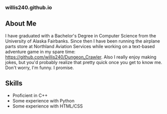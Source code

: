 ### willis240.github.io

## About Me

I have graduated with a Bachelor's Degree in Computer Science from the University of Alaska Fairbanks. Since then I have been running the airplane parts store at Northland Aviation Services
while working on a text-based adventure game in my spare time: https://github.com/willis240/Dungeon_Crawler. Also I really enjoy making jokes, but you'd probably realize that pretty quick
once you get to know me. Don't worry, I'm funny. I promise.

## Skills

* Proficient in C++
* Some experience with Python
* Some experience with HTML/CSS
